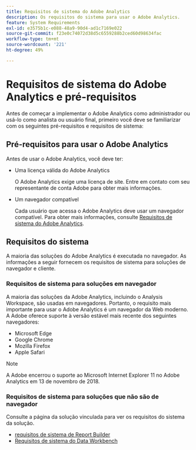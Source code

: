 ```yaml
---
title: Requisitos de sistema do Adobe Analytics
description: Os requisitos do sistema para usar o Adobe Analytics.
feature: System Requirements
exl-id: e3575b1c-e088-48a9-90d4-ad1c7169e022
source-git-commit: f23e0c74072d38d5c6559288b2ced60d98634fac
workflow-type: tm+mt
source-wordcount: '221'
ht-degree: 49%

---
```


# Requisitos de sistema do Adobe Analytics e pré-requisitos

Antes de começar a implementar o Adobe Analytics como administrador ou usá-lo como analista ou usuário final, primeiro você deve se familiarizar com os seguintes pré-requisitos e requisitos de sistema:

## Pré-requisitos para usar o Adobe Analytics

Antes de usar o Adobe Analytics, você deve ter:

* Uma licença válida do Adobe Analytics

  O Adobe Analytics exige uma licença de site. Entre em contato com seu representante de conta Adobe para obter mais informações. <!--is this phrased correctly? Is this important? -->

* Um navegador compatível

  Cada usuário que acessa o Adobe Analytics deve usar um navegador compatível. Para obter mais informações, consulte [Requisitos de sistema do Adobe Analytics](https://experienceleague.adobe.com/docs/analytics/analyze/admin-overview/sys-reqs.html?lang=en).

<!-- are there more? -->

## Requisitos do sistema

A maioria das soluções do Adobe Analytics é executada no navegador. As informações a seguir fornecem os requisitos de sistema para soluções de navegador e cliente.

### Requisitos de sistema para soluções em navegador

A maioria das soluções da Adobe Analytics, incluindo o Analysis Workspace, são usadas em navegadores. Portanto, o requisito mais importante para usar o Adobe Analytics é um navegador da Web moderno. A Adobe oferece suporte à versão estável mais recente dos seguintes navegadores:

* Microsoft Edge
* Google Chrome
* Mozilla Firefox
* Apple Safari

>[!NOTE]
>
>A Adobe encerrou o suporte ao Microsoft Internet Explorer 11 no Adobe Analytics em 13 de novembro de 2018.

### Requisitos de sistema para soluções que não são de navegador

Consulte a página da solução vinculada para ver os requisitos do sistema da solução.

* [requisitos de sistema de Report Builder](/help/analyze/report-builder/setup/system-requirements.md)
* [Requisitos de sistema do Data Workbench](https://experienceleague.adobe.com/docs/data-workbench/using/install/c-data-workbench-client-install.html?lang=pt-BR)
